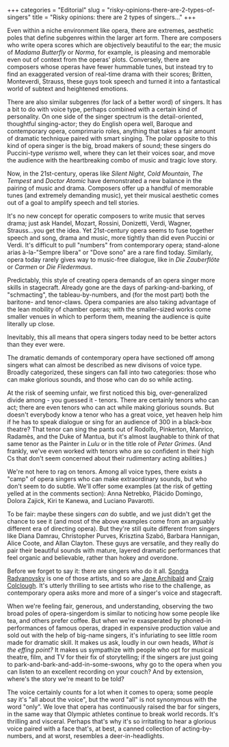 +++
categories = "Editorial"
slug = "risky-opinions-there-are-2-types-of-singers"
title = "Risky opinions: there are 2 types of singers..."
+++

Even within a niche environment like opera, there are extremes, aesthetic poles that define subgenres within the larger art form. There are composers who write opera scores which are objectively beautiful to the ear; the music of *Madama Butterfly* or *Norma*, for example, is pleasing and memorable even out of context from the operas' plots. Conversely, there are composers whose operas have fewer hummable tunes, but instead try to find an exaggerated version of real-time drama with their scores; Britten, Monteverdi, Strauss, these guys took speech and turned it into a fantastical world of subtext and heightened emotions.

There are also similar subgenres (for lack of a better word) of singers. It has a bit to do with voice type, perhaps combined with a certain kind of personality. On one side of the singer spectrum is the detail-oriented, thoughtful singing-actor; they do English opera well, Baroque and contemporary opera, comprimario roles, anything that takes a fair amount of dramatic technique paired with smart singing. The polar opposite to this kind of opera singer is the big, broad makers of sound; these singers do Puccini-type *verismo* well, where they can let their voices soar, and move the audience with the heartbreaking combo of music and tragic love story.

Now, in the 21st-century, operas like *Silent Night*, *Cold Mountain*, *The Tempest* and *Doctor Atomic* have demonstrated a new balance in the pairing of music and drama. Composers offer up a handful of memorable tunes (and extremely demanding music), yet their musical aesthetic comes out of a goal to amplify speech and tell stories. 

It's no new concept for operatic composers to write music that serves drama; just ask Handel, Mozart, Rossini, Donizetti, Verdi, Wagner, Strauss...you get the idea. Yet 21st-century opera seems to fuse together speech and song, drama and music, more tightly than did even Puccini or Verdi. It's difficult to pull "numbers" from contemporary opera; stand-alone arias à-la-"Sempre libera" or "Dove sono" are a rare find today. Similarly, opera today rarely gives way to music-free dialogue, like in *Die Zauberflöte* or *Carmen* or *Die Fledermaus*. 

Predictably, this style of creating opera demands of an opera singer more skills in stagecraft. Already gone are the days of parking-and-barking, of "schmacting", the tableau-by-numbers, and (for the most part) both the baritone- and tenor-claws. Opera companies are also taking advantage of the lean mobility of chamber operas; with the smaller-sized works come smaller venues in which to perform them, meaning the audience is quite literally up close.

Inevitably, this all means that opera singers today need to be better actors than they ever were.

The dramatic demands of contemporary opera have sectioned off among singers what can almost be described as new divisons of voice type. Broadly categorized, these singers can fall into two categories: those who can make glorious sounds, and those who can do so while acting.

At the risk of seeming unfair, we first noticed this big, over-generalized divide among - you guessed it - tenors. There are certainly tenors who can act; there are even tenors who can act while making glorious sounds. But doesn't everybody know a tenor who has a great voice, yet heaven help him if he has to speak dialogue or sing for an audience of 300 in a black-box theatre? That tenor can sing the pants out of Rodolfo, Pinkerton, Manrico, Radamès, and the Duke of Mantua, but it's almost laughable to think of that same tenor as the Painter in *Lulu* or in the title role of *Peter Grimes*. (And frankly, we've even worked with tenors who are so confident in their high Cs that don't seem concerned about their rudimentary acting abilities.)

We're not here to rag on tenors. Among all voice types, there exists a "camp" of opera singers who can make extraordinary sounds, but who don't seem to do subtle. We'll offer some examples (at the risk of getting yelled at in the comments section): Anna Netrebko, Plácido Domingo, Dolora Zajick, Kiri te Kanewa, and Luciano Pavarotti.

To be fair: maybe these singers *can* do subtle, and we just didn't get the chance to see it (and most of the above examples come from an arguably different era of directing opera). But they're still quite different from singers like Diana Damrau, Christopher Purves, Krisztina Szabó, Barbara Hannigan, Alice Coote, and Allan Clayton. These guys are versatile, and they really do pair their beautiful sounds with mature, layered dramatic performances that feel organic and believable, rather than hokey and overdone.

Before we forget to say it: there are singers who do it all. [Sondra Radvanovsky](/talking-with-singers-sondra-radvanovsky/) is one of those artists, and so are [Jane Archibald](/scene/people/jane-archibald/) and [Craig Colclough](/scene/people/craig-colclough/). It's utterly thrilling to see artists who rise to the challenge, as contemporary opera asks more and more of a singer's voice and stagecraft.

When we're feeling fair, generous, and understanding, observing the two broad poles of opera-singerdom is similar to noticing how some people like tea, and others prefer coffee. But when we're exasperated by phoned-in performances of famous operas, draped in expensive production value and sold out with the help of big-name singers, it's infuriating to see little room made for dramatic skill. It makes us ask, loudly in our own heads, *What is the effing point?* It makes us sympathize with people who opt for musical theatre, film, and TV for their fix of storytelling; if the singers are just going to park-and-bark-and-add-in-some-swoons, why go to the opera when you can listen to an excellent recording on your couch? And by extension, where's the story we're meant to be told?

The voice certainly counts for a lot when it comes to opera; some people say it's "all about the voice", but the word "all" is not synonymous with the word "only". We love that opera has continuously raised the bar for singers, in the same way that Olympic athletes continue to break world records. It's thrilling and visceral. Perhaps that's why it's so irritating to hear a glorious voice paired with a face that's, at best, a canned collection of acting-by-numbers, and at worst, resembles a deer-in-headlights.
